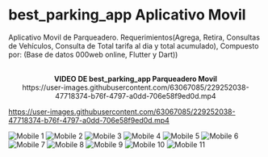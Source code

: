 # best_parking_app Aplicativo Movil

Aplicativo Movil de Parqueadero. Requerimientos(Agrega, Retira, Consultas de Vehículos, Consulta de Total tarifa al dia y total acumulado), Compuesto por: (Base de datos 000web online, Flutter y Dart))

<p align="center">
<br>
<label><b>VIDEO DE best_parking_app Parqueadero Movil</b></label>
<br>
https://user-images.githubusercontent.com/63067085/229252038-47718374-b76f-4797-a0dd-706e58f9ed0d.mp4  
</p>

https://user-images.githubusercontent.com/63067085/229252038-47718374-b76f-4797-a0dd-706e58f9ed0d.mp4

![Mobile 1](https://user-images.githubusercontent.com/63067085/187354251-4e6ad15c-c1f6-477b-a040-5a653aefcc84.PNG)
![Mobile 2](https://user-images.githubusercontent.com/63067085/187354255-747b2019-f4c8-4232-ab53-0f6cb92572ef.PNG)
![Mobile 3](https://user-images.githubusercontent.com/63067085/187354258-b8432b1f-0547-4458-8d0e-1fb3efa5cc61.PNG)
![Mobile 4](https://user-images.githubusercontent.com/63067085/187354260-12b57657-1f4e-4f73-bfa1-30c0deb97f79.PNG)
![Mobile 5](https://user-images.githubusercontent.com/63067085/187354262-c1c96d53-e7cc-4693-a4c3-5cc58d9e7eeb.PNG)
![Mobile 6](https://user-images.githubusercontent.com/63067085/187354266-73454b13-2f49-4984-8b58-4995ab879a87.PNG)
![Mobile 7](https://user-images.githubusercontent.com/63067085/187354268-b0750071-06ad-4872-b947-7246aee3d2f9.PNG)
![Mobile 8](https://user-images.githubusercontent.com/63067085/187354271-21748e61-29a0-440d-88ee-d56cec199b90.PNG)
![Mobile 9](https://user-images.githubusercontent.com/63067085/187354273-454fd263-2a67-40bd-9739-8dd230e40ae6.PNG)
![Mobile 10](https://user-images.githubusercontent.com/63067085/187354274-d93ed08f-9e60-4a84-98bd-1b44725aeef5.PNG)
![Mobile 11](https://user-images.githubusercontent.com/63067085/187354275-0f54bc5f-6d01-49b2-bc34-8095cd32e112.PNG)
